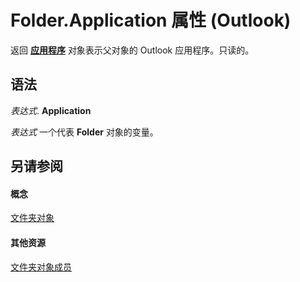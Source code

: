 
# Folder.Application 属性 (Outlook)

返回 **[应用程序](797003e7-ecd1-eccb-eaaf-32d6ddde8348.md)** 对象表示父对象的 Outlook 应用程序。只读的。


## 语法

 _表达式_. **Application**

 _表达式_ 一个代表 **Folder** 对象的变量。


## 另请参阅


#### 概念


[文件夹对象](3cf6cda8-6d70-666e-2643-9d9c5b9cacfc.md)
#### 其他资源


[文件夹对象成员](788acd42-377a-1803-7713-50e45086e2d1.md)